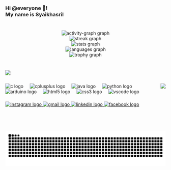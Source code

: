 <h3 align="left">Hi @everyone 👋! <br>My name is Syaikhasril</h3>

###

<br clear="both">

<div align="center">
  <img src="https://github-readme-activity-graph.vercel.app/graph?username=Syaasr&theme=github-dark-dimmed&area=true&radius=10&hide_border=false" height="150" alt="activity-graph graph" /> <br>
  <img src="https://streak-stats.demolab.com?user=Syaasr&locale=en&mode=daily&theme=discord_old_blurple&hide_border=false&border_radius=5" height="150" alt="streak graph" /> <br>
  <img src="https://github-readme-stats.vercel.app/api?username=Syaasr&hide_title=false&hide_rank=false&show_icons=true&include_all_commits=true&count_private=true&disable_animations=false&theme=discord_old_blurple&locale=en&hide_border=false" height="150" alt="stats graph" /> <br>
  <img src="https://github-readme-stats.vercel.app/api/top-langs?username=Syaasr&locale=en&hide_title=false&layout=compact&card_width=320&theme=discord_old_blurple&hide_border=false" height="150" alt="languages graph" /> <br>
  <img src="https://github-profile-trophy.vercel.app?username=Syaasr&theme=discord&margin-w=1&margin-h=1&column=4" height="150" alt="trophy graph"  />
</div>

###

<br clear="both">

<div align="left">
  <img src="https://visitor-badge.laobi.icu/badge?page_id=Syaasr.Syaasr&"  />
</div>

###

<img align="right" height="150" src="https://media.giphy.com/media/v1.Y2lkPTc5MGI3NjExYnBoaTVqdHoxeGtoZTY2eW41MGNlanNoYjFzbTRhd3QwY3dmam0zbyZlcD12MV9naWZzX3NlYXJjaCZjdD1n/4no7ul3pa571e/giphy.gif"  />

###

<div align="left">
  <img src="https://cdn.jsdelivr.net/gh/devicons/devicon/icons/c/c-original.svg" height="30" alt="c logo"  />
  <img width="12" />
  <img src="https://cdn.jsdelivr.net/gh/devicons/devicon/icons/cplusplus/cplusplus-original.svg" height="30" alt="cplusplus logo"  />
  <img width="12" />
  <img src="https://cdn.jsdelivr.net/gh/devicons/devicon/icons/java/java-original.svg" height="30" alt="java logo"  />
  <img width="12" />
  <img src="https://cdn.jsdelivr.net/gh/devicons/devicon/icons/python/python-original.svg" height="30" alt="python logo"  />
  <img width="12" />
  <img src="https://skillicons.dev/icons?i=arduino" height="30" alt="arduino logo"  />
  <img width="12" />
  <img src="https://cdn.jsdelivr.net/gh/devicons/devicon/icons/html5/html5-original.svg" height="30" alt="html5 logo"  />
  <img width="12" />
  <img src="https://cdn.jsdelivr.net/gh/devicons/devicon/icons/css3/css3-original.svg" height="30" alt="css3 logo"  />
  <img width="12" />
  <img src="https://cdn.jsdelivr.net/gh/devicons/devicon/icons/vscode/vscode-original.svg" height="30" alt="vscode logo"  />
</div>

###

<div align="left">
  <a href="https://www.instagram.com/syaikhasrilmf/" target="_blank">
    <img src="https://img.shields.io/static/v1?message=Instagram&logo=instagram&label=&color=E4405F&logoColor=white&labelColor=&style=for-the-badge" height="35" alt="instagram logo"  />
  </a>
  <a href="maulana23firdaus@gmail.com" target="_blank">
    <img src="https://img.shields.io/static/v1?message=Gmail&logo=gmail&label=&color=D14836&logoColor=white&labelColor=&style=for-the-badge" height="35" alt="gmail logo"  />
  </a>
  <a href="https://www.linkedin.com/in/syaikhasrilmf" target="_blank">
    <img src="https://img.shields.io/static/v1?message=LinkedIn&logo=linkedin&label=&color=0077B5&logoColor=white&labelColor=&style=for-the-badge" height="35" alt="linkedin logo"  />
  </a>
  <a href="https://www.facebook.com/syaikhasril.firdaus" target="_blank">
    <img src="https://img.shields.io/static/v1?message=Facebook&logo=facebook&label=&color=1877F2&logoColor=white&labelColor=&style=for-the-badge" height="35" alt="facebook logo"  />
  </a>
</div>

###

<br clear="both">

<img src="https://raw.githubusercontent.com/Syaasr/Syaasr/output/snake.svg" alt="Snake animation" />

###
